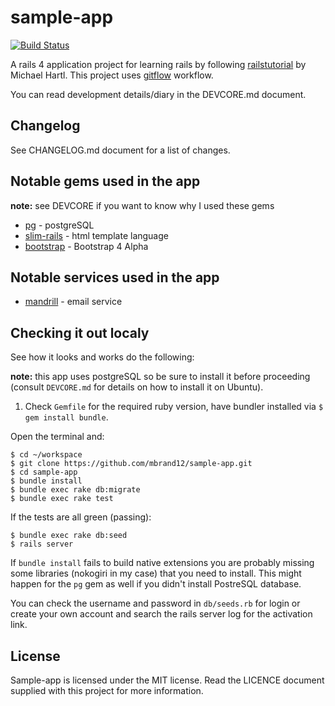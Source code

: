# sample-app

[![Build Status](https://semaphoreci.com/api/v1/projects/77ee18d9-46bc-4f30-ab45-68c05cecd9ac/579834/badge.svg)](https://semaphoreci.com/mbtand12/sample-app)

A rails 4 application project for learning rails by following [railstutorial]
by Michael Hartl. This project uses [gitflow] workflow.

You can read development details/diary in the DEVCORE.md document.

## Changelog

See CHANGELOG.md document for a list of changes.

## Notable gems used in the app

**note:** see DEVCORE if you want to know why I used these gems

- [pg](https://rubygems.org/gems/pg) - postgreSQL
- [slim-rails](https://github.com/slim-template/slim) - html template language
- [bootstrap](https://github.com/twbs/bootstrap-rubygem) - Bootstrap 4 Alpha

## Notable services used in the app

- [mandrill](https://www.mandrill.com/) - email service


## Checking it out localy

See how it looks and works do the following:

**note:** this app uses postgreSQL so be sure to install it before proceeding
(consult `DEVCORE.md` for details on how to install it on Ubuntu).


1. Check `Gemfile` for the required ruby version, have bundler installed via `$
   gem install bundle`.

Open the terminal and:

```
$ cd ~/workspace
$ git clone https://github.com/mbrand12/sample-app.git
$ cd sample-app
$ bundle install
$ bundle exec rake db:migrate
$ bundle exec rake test
```
If the tests are all green (passing):

```
$ bundle exec rake db:seed
$ rails server
```

If `bundle install` fails to build native extensions you are probably missing
some libraries (nokogiri in my case) that you need to install. This might
happen for the `pg` gem as well if you didn't install PostreSQL database.

You can check the username and password in `db/seeds.rb` for login or create
your own account and search the rails server log for the activation link.

## License

Sample-app is licensed under the MIT license. Read the LICENCE document
supplied with this project for more information.

[railstutorial]: https://www.railstutorial.org/
[gitflow]: https://github.com/nvie/gitflow
